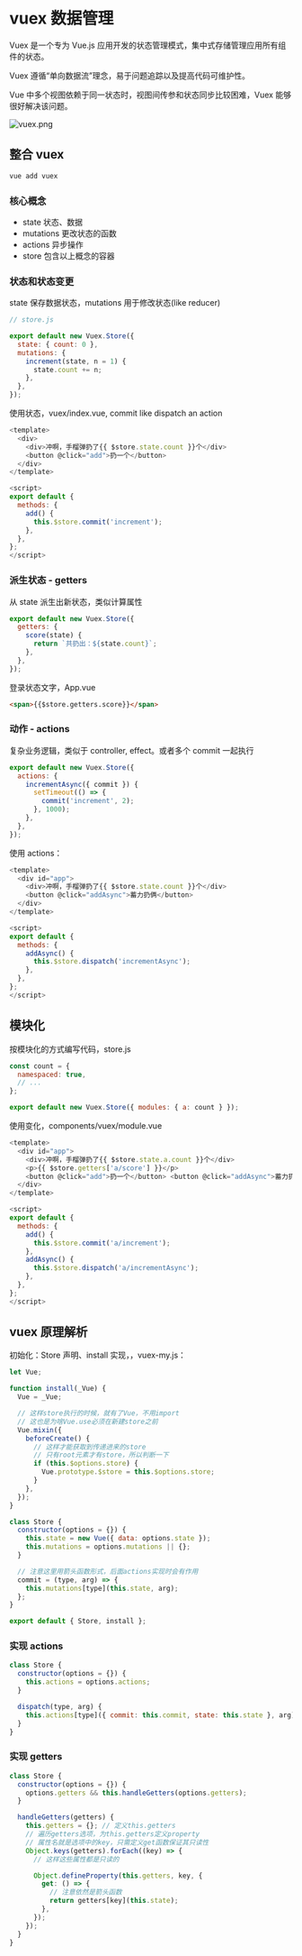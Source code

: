 # vuex 数据管理

Vuex 是⼀个专为 Vue.js 应⽤开发的状态管理模式，集中式存储管理应⽤所有组件的状态。

Vuex 遵循“单向数据流”理念，易于问题追踪以及提⾼代码可维护性。

Vue 中多个视图依赖于同⼀状态时，视图间传参和状态同步⽐较困难，Vuex 能够很好解决该问题。

![vuex.png](../../assets/images/vuex.png)

## 整合 vuex

```bash
vue add vuex
```

### 核⼼概念

- state 状态、数据
- mutations 更改状态的函数
- actions 异步操作
- store 包含以上概念的容器

### 状态和状态变更

state 保存数据状态，mutations ⽤于修改状态(like reducer)

```js
// store.js

export default new Vuex.Store({
  state: { count: 0 },
  mutations: {
    increment(state, n = 1) {
      state.count += n;
    },
  },
});
```

使⽤状态，vuex/index.vue, commit like dispatch an action

```js
<template>
  <div>
    <div>冲啊，⼿榴弹扔了{{ $store.state.count }}个</div>
    <button @click="add">扔⼀个</button>
  </div>
</template>

<script>
export default {
  methods: {
    add() {
      this.$store.commit('increment');
    },
  },
};
</script>
```

### 派⽣状态 - getters

从 state 派⽣出新状态，类似计算属性	

```js
export default new Vuex.Store({
  getters: {
    score(state) {
      return `共扔出：${state.count}`;
    },
  },
});
```

登录状态⽂字，App.vue

```html
<span>{{$store.getters.score}}</span>
```

### 动作 - actions

复杂业务逻辑，类似于 controller, effect。或者多个 commit 一起执行

```js
export default new Vuex.Store({
  actions: {
    incrementAsync({ commit }) {
      setTimeout(() => {
        commit('increment', 2);
      }, 1000);
    },
  },
});
```

使⽤ actions：

```js
<template>
  <div id="app">
    <div>冲啊，⼿榴弹扔了{{ $store.state.count }}个</div>
    <button @click="addAsync">蓄⼒扔俩</button>
  </div>
</template>

<script>
export default {
  methods: {
    addAsync() {
      this.$store.dispatch('incrementAsync');
    },
  },
};
</script>
```

## 模块化

按模块化的⽅式编写代码，store.js

```js
const count = {
  namespaced: true,
  // ...
};

export default new Vuex.Store({ modules: { a: count } });
```

使⽤变化，components/vuex/module.vue

```js
<template>
  <div id="app">
    <div>冲啊，⼿榴弹扔了{{ $store.state.a.count }}个</div>
    <p>{{ $store.getters['a/score'] }}</p>
    <button @click="add">扔⼀个</button> <button @click="addAsync">蓄⼒扔俩</button>
  </div>
</template>

<script>
export default {
  methods: {
    add() {
      this.$store.commit('a/increment');
    },
    addAsync() {
      this.$store.dispatch('a/incrementAsync');
    },
  },
};
</script>
```

## vuex 原理解析

初始化：Store 声明、install 实现，，vuex-my.js：

```js
let Vue;

function install(_Vue) {
  Vue = _Vue;

  // 这样store执⾏的时候，就有了Vue，不⽤import
  // 这也是为啥Vue.use必须在新建store之前
  Vue.mixin({
    beforeCreate() {
      // 这样才能获取到传递进来的store
      // 只有root元素才有store，所以判断⼀下
      if (this.$options.store) {
        Vue.prototype.$store = this.$options.store;
      }
    },
  });
}

class Store {
  constructor(options = {}) {
    this.state = new Vue({ data: options.state });
    this.mutations = options.mutations || {};
  }

  // 注意这⾥⽤箭头函数形式，后⾯actions实现时会有作⽤
  commit = (type, arg) => {
    this.mutations[type](this.state, arg);
  };
}

export default { Store, install };
```

### 实现 actions

```js
class Store {
  constructor(options = {}) {
    this.actions = options.actions;
  }

  dispatch(type, arg) {
    this.actions[type]({ commit: this.commit, state: this.state }, arg);
  }
}
```

### 实现 getters

```js
class Store {
  constructor(options = {}) {
    options.getters && this.handleGetters(options.getters);
  }

  handleGetters(getters) {
    this.getters = {}; // 定义this.getters
    // 遍历getters选项，为this.getters定义property
    // 属性名就是选项中的key，只需定义get函数保证其只读性
    Object.keys(getters).forEach((key) => {
      // 这样这些属性都是只读的

      Object.defineProperty(this.getters, key, {
        get: () => {
          // 注意依然是箭头函数
          return getters[key](this.state);
        },
      });
    });
  }
}
```

